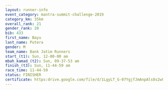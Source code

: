 ```yaml
---
layout: runner-info 
event_category: mantra-summit-challenge-2019 
category_km: 35km 
overall_rank: 21
gender_rank: 20
bib: 433
first_name: Bayu
last_name: Putera
gender: M
team_name: Bank Jatim Runners
start_(t1): Sun, 12-00-00 am
mbah_kamad_(t2): Sun, 09-37-53 am
finish_(t3): Sun, 11-44-59 am
race_time: 11-44-59
status: FINISHER
certificate: https:drive.google.com/file/d/1LgyLT_G-07YgjfJmAnpAls8s2wF7W0PO/view?usp=sharing
---
```

